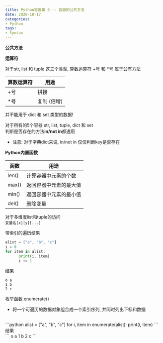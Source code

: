 ```yaml
---
title: Python容器篇 6 -- 容器的公共方法
date: 2020-10-17
categories:
- Python
tags:
- Syntax
---
```


**公共方法**

**运算符**<br>

对于str, list 和 tuple 这三个类型, 算数运算符 +号 和 *号 属于公有方法<br>

| 算数运算符 | 用途        |
| ---------- | ----------- |
| +号        | 拼接        |
| *号        | 复制 (倍增) |

并不能用于 dict 和 set 类型的数据!<br>

对于所有的5个容器 str, list, tuple, dict 和 set<br>
判断是否存在的方法**in/not in**都通用<br>

* 注意: 对于字典dict来说, in/not in 仅仅判断key是否存在

**Python内置函数**<br>

| 函数  | 用途                   |
| ----- | ---------------------- |
| len() | 计算容器中元素的个数   |
| max() | 返回容器中元素的最大值 |
| min() | 返回容器中元素的最小值 |
| del() | 删除变量               |

对于多维度list和tuple的访问<br>
`变量名[x][y][...]`<br>

带索引的遍历结果<br>
```python
alist = ["a", "b", "c"]
i = 0
for item in alist:
      print(i, item)
      i += 1
```
结果 <br>
```
o a
1 b
2 c
```

枚举函数 enumerate()<br>

* 将一个可遍历的数据对象组合成一个索引序列, 并同时列出下标和数据
<br>
```python
alist = ["a", "b", "c"]
for i, item in enumerate(alist):
      print(i, item)
```
结果 <br>
```
o a
1 b
2 c
```
